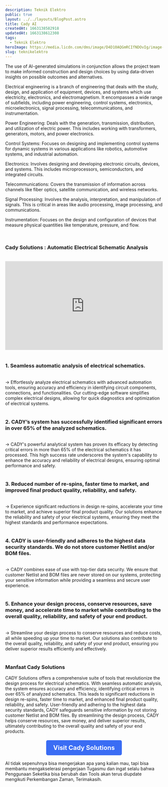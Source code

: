 ```yaml
---
description: Teknik Elektro
public: true
layout: ../../layouts/BlogPost.astro
title: Cady AI 
createdAt: 1663138582918
updatedAt: 1663138612308
tags:
  - Teknik Elektro
heroImage: https://media.licdn.com/dms/image/D4D10AQGmRCIfNDOvIg/image-shrink_800/0/1720450860881?e=2147483647&v=beta&t=l86kA7219WeKKz4e04GMOgYHbHy37XJMPFhLx1ZK19k
slug: teknikelektro
---
```


The use of AI-generated simulations in conjunction allows the project team to make informed construction and design choices by using data-driven insights on possible outcomes and alternatives. 

Electrical engineering is a branch of engineering that deals with the study, design, and application of equipment, devices, and systems which use electricity, electronics, and electromagnetism. It encompasses a wide range of subfields, including power engineering, control systems, electronics, microelectronics, signal processing, telecommunications, and instrumentation.

Power Engineering: Deals with the generation, transmission, distribution, and utilization of electric power. This includes working with transformers, generators, motors, and power electronics.

Control Systems: Focuses on designing and implementing control systems for dynamic systems in various applications like robotics, automotive systems, and industrial automation.

Electronics: Involves designing and developing electronic circuits, devices, and systems. This includes microprocessors, semiconductors, and integrated circuits.

Telecommunications: Covers the transmission of information across channels like fiber optics, satellite communication, and wireless networks.

Signal Processing: Involves the analysis, interpretation, and manipulation of signals. This is critical in areas like audio processing, image processing, and communications.

Instrumentation: Focuses on the design and configuration of devices that measure physical quantities like temperature, pressure, and flow.


<br>

### Cady Solutions : Automatic Electrical Schematic Analysis
<br>

<div style="position: relative; padding-bottom: 56.25%; height: 0; overflow: hidden; max-width: 100%; height: auto;">
  <iframe style="position: absolute; top: 0; left: 0; width: 100%; height: 100%;" src="https://www.youtube.com/embed/dzj7T4DPd5E" title="YouTube video player" frameborder="0" allow="accelerometer; autoplay; clipboard-write; encrypted-media; gyroscope; picture-in-picture; web-share" allowfullscreen></iframe>

</div>
<br>

### 1. Seamless automatic analysis of electrical schematics.
<br>
-> Effortlessly analyze electrical schematics with advanced automation tools, ensuring accuracy and efficiency in identifying circuit components, connections, and functionalities. Our cutting-edge software simplifies complex electrical designs, allowing for quick diagnostics and optimization of electrical systems.<br><br>

### 2. CADY’s system has successfully identified significant errors in over 65% of the analyzed schematics.
<br>
-> CADY's powerful analytical system has proven its efficacy by detecting critical errors in more than 65% of the electrical schematics it has processed. This high success rate underscores the system's capability to enhance the accuracy and reliability of electrical designs, ensuring optimal performance and safety.
 <br><br>

### 3. Reduced number of re-spins, faster time to market, and improved final product quality, reliability, and safety.
<br>
-> Experience significant reductions in design re-spins, accelerate your time to market, and achieve superior final product quality. Our solutions enhance the reliability and safety of your electrical systems, ensuring they meet the highest standards and performance expectations. <br><br>


### 4. CADY is user-friendly and adheres to the highest data security standards. We do not store customer Netlist and/or BOM files.
<br>
-> CADY combines ease of use with top-tier data security. We ensure that customer Netlist and BOM files are never stored on our systems, protecting your sensitive information while providing a seamless and secure user experience.
<br><br>

### 5. Enhance your design process, conserve resources, save money, and accelerate time to market while contributing to the overall quality, reliability, and safety of your end product.
<br>
-> Streamline your design process to conserve resources and reduce costs, all while speeding up your time to market. Our solutions also contribute to the overall quality, reliability, and safety of your end product, ensuring you deliver superior results efficiently and effectively.
<br><br>

### Manfaat Cady Solutions
CADY Solutions offers a comprehensive suite of tools that revolutionize the design process for electrical schematics. With seamless automatic analysis, the system ensures accuracy and efficiency, identifying critical errors in over 65% of analyzed schematics. This leads to significant reductions in design re-spins, faster time to market, and enhanced final product quality, reliability, and safety. User-friendly and adhering to the highest data security standards, CADY safeguards sensitive information by not storing customer Netlist and BOM files. By streamlining the design process, CADY helps conserve resources, save money, and deliver superior results, ultimately contributing to the overall quality and safety of your end products.

<div style="text-align: center; margin-top: 20px;">
  <a href="https://cadysolutions.com/" target="_blank" style="display: inline-block; padding: 12px 23px; font-size: 20px; font-weight: bold; color: #ffffff; background-color: #3a6cf4; text-decoration: none; border-radius: 5px;">Visit Cady Solutions</a>
</div>

<br>
AI tidak sepenuhnya bisa mengerjakan apa yang kalian mau, tapi bisa membantu mengakselerasi pengerjaan Tugasmu dan ingat selalu bahwa Penggunaan Seketika bisa berubah dan Tools akan terus diupdate mengikuti Perkembangan Zaman, Terimakasih.

